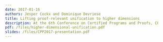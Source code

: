 ```yaml
---
date: 2017-01-16
authors: Jesper Cockx and Dominique Devriese
title: Lifting proof-relevant unification to higher dimensions
description: At the 6th Conference on Certified Programs and Proofs, CPP 2017
pdf: /files/higher-dimensional-unification.pdf
slides: /files/CPP2017-presentation.pdf
---
```

